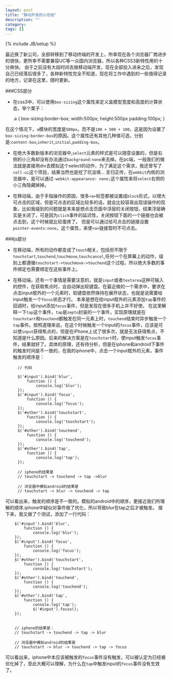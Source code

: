 ```yaml
---
layout: post
title: "移动开发的小总结"
description: ""
category: 
tags: []
---
```

{% include JB/setup %}

最近换了新公司，全部转移到了移动终端的开发上，所幸现在各个浏览器厂商进步的很快，更所幸不需要兼容UC等一众国内浏览器，所以各种CSS3新特性用的十分爽快。
由于之前没有大段时间去做移动端开发，现在全部投入进来之后，发现自己已经落后很多了，各种新特性完全不知道，现在将工作中遇到的一些值得记录的地方，记录在这里，随时更新。

###CSS部分

- 在css3中，可以使用`box-sizing`这个属性来定义盒模型宽度和高度的计算状态，举个栗子：
    
    .a {
        box-sizing:border-box;
        width:500px;
        height:500px
        padding:100px;
    }

在这个情况下，`a`模块的宽度是`500px`。而不是`100 + 500 + 100`，这是因为设置了`box-sizing:border-box`的原因。这个属性还有其他几种值可选，分别是:`content-box`,`inherit`,`initial`,`padding-box`。

- 在绝大多数新版本的浏览器中,`select`元素的样式是可以随意设置的，但是右侧的小三角却没有办法通过`background:none`来去掉。在pc端，一般我们的做法就是直接用div去模拟这个select的动作，为了满足这个需求，我还曾写了`cell-ui`这个项目，结果当然也是挖了坑没填...
言归正传，在`webkit`内核的浏览器中，是可以通过`-webkit-appearance: none;`这个属性来将`select`右侧的小三角隐藏掉掉。

- 在移动端，由于手指操作的原因，很多`<a>`标签都被设置成`block`形式，以增大可点击的区域，但是可点击的区域比较多的话，就会比较容易出现误操作的现象，比如我碰到的问题就是本来是想点击页面中浮层的关闭按钮，结果浮层确实是关闭了，可是因为`click`事件的延迟性，关闭按钮下面的一个链接也会被点击到，这个时候就比较蛋疼了。
但是可以通过给可点击的链接设置`pointer-events:none`，这个属性，来使`<a>`链接暂时不可点击。


###js部分

- 在移动端，所有的动作都变成了`touch`相关，包括但不限于`touchstart`,`touchend`,`touchmove`,`touchcancel`,任何一个在屏幕上的动作，级别上都遵循`touchstart->touchmove->touchend`这个过程，所以绝大多数的事件绑定也需要绑定在这些事件上。

- 在移动端，还有一个事情是需要注意的，就是`input`或者`textarea`这种可输入的控件，在获取焦点时，会自动弹出软键盘。在最近做的一个需求中，要求在点击input框外的一个元素时，软键盘依然保持在展开状态，也就是说需要给input触发一个`focus`状态才行。
本来是想在给input框外的元素添加`tap`事件的回调时，给input添加`focus`事件，但是发现在很多手机上并不好使。
在这里解释一下`tap`这个事件，`tap`是`zepto`封装的一个事件，实现原理就是在`touchstart`和`touchend`都触发在同一元素上时，`touchend`结束时异步触发一个`tap`事件。按照道理来说，在这个时候触发一个input的`focus`事件，应该是可以使`input`获得焦点的，但是在iPhone上试了很多次，就是无法获得焦点，不知道是什么原因。后来的解决方案是在`touchstart`时，使input触发`focus`事件，结果就好了。具体的原理，还有待分析，但是在iphone和android下事件的触发时间是不一致的，在我的iphone中，点击一个input框外的元素，事件触发的顺序是：

        
        // 代码
        
        $('#input').bind('blur',
        	function () {
        		console.log('blur');
        });
        $('#input').bind('focus',
        	function () {
        		console.log('focus');
        });
        $('#other').bind('touchstart',
        	function () {
        		console.log('touchstart');
        });
        $('#other').bind('touchend',
        	function () {
        		console.log('touchend');
        });
        $('#other').bind('tap',
        	function () {
        		console.log('tap');
        });

        // iphone的结果是
        // touchstart -> touchend -> tap ->blur

        // 浏览器中模拟android的结果是
        // touchstart -> blur -> touchend -> tap

可以看出来，触发的顺序是不一致的。模拟的android中的顺序，更接近我们所理解的顺序,iphone中疑似对事件做了优化，所以导致blur在tap之后才被触发。
接下来，我又做了个测试，添加了一行代码：
        
        $('#input').bind('blur',
        	function () {
        		console.log('blur');
        });
        $('#input').bind('focus',
        	function () {
        		console.log('focus');
        });
        $('#other').bind('touchstart',
        	function () {
        		console.log('touchstart');
        });
        $('#other').bind('touchend',
        	function () {
        		console.log('touchend');
        });
        $('#other').bind('tap',
        	function () {
        		console.log('tap');
        		$('#input').focus();
        });


        // iphone的结果是：
        // touchstart -> touchend -> tap -> blur

        // 浏览器中模拟android的结果是
        // touchstart -> blur -> touchend -> tap -> focus

可以看出来，iphone中本应该被触发的`focus`事件没有触发，可以被认定为已经被优化掉了，至此大概可以理解，为什么在`tap`中触发input的`focus`事件没有生效了。
    

